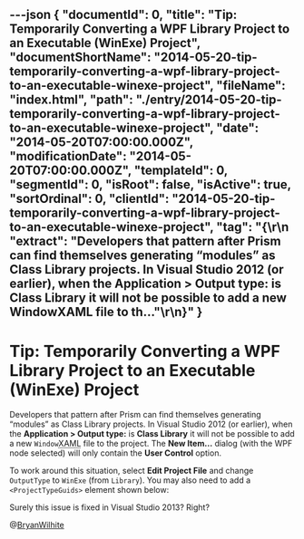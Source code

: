 ---json
{
  "documentId": 0,
  "title": "Tip: Temporarily Converting a WPF Library Project to an Executable (WinExe) Project",
  "documentShortName": "2014-05-20-tip-temporarily-converting-a-wpf-library-project-to-an-executable-winexe-project",
  "fileName": "index.html",
  "path": "./entry/2014-05-20-tip-temporarily-converting-a-wpf-library-project-to-an-executable-winexe-project",
  "date": "2014-05-20T07:00:00.000Z",
  "modificationDate": "2014-05-20T07:00:00.000Z",
  "templateId": 0,
  "segmentId": 0,
  "isRoot": false,
  "isActive": true,
  "sortOrdinal": 0,
  "clientId": "2014-05-20-tip-temporarily-converting-a-wpf-library-project-to-an-executable-winexe-project",
  "tag": "{\r\n  \"extract\": \"Developers that pattern after Prism can find themselves generating “modules” as Class Library projects. In Visual Studio 2012 (or earlier), when the Application > Output type: is Class Library it will not be possible to add a new WindowXAML file to th...\"\r\n}"
}
---

# Tip: Temporarily Converting a WPF Library Project to an Executable (WinExe) Project

Developers that pattern after Prism can find themselves generating “modules” as Class Library projects. In Visual Studio 2012 (or earlier), when the **Application > Output type:** is **Class Library** it will not be possible to add a new `Window`<acronym title="Extensible Application Markup Language">XAML</acronym> file to the project. The **New Item…** dialog (with the WPF node selected) will only contain the **User Control** option.

To work around this situation, select **Edit Project File** and change `OutputType` to `WinExe` (from `Library`). You may also need to add a `<ProjectTypeGuids>` element shown below:

<script src="https://gist.github.com/BryanWilhite/1dfd94aa4dd80de3decd.js"></script>

Surely this issue is fixed in Visual Studio 2013? Right?

@[BryanWilhite](https://twitter.com/BryanWilhite)
